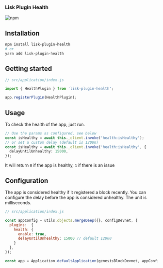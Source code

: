 ### Lisk Plugin Health 

![npm](https://img.shields.io/npm/v/lisk-plugin-health)

## Installation

```bash
npm install lisk-plugin-health
# or
yarn add lisk-plugin-health
```

## Getting started

```js
// src/application/index.js

import { HealthPlugin } from 'lisk-plugin-health';

app.registerPlugin(HealthPlugin);
```

## Usage
To check the health of the app, just run.
```ts
// Use the params as configured, see below
const isHealthy = await this._client.invoke('health:isHealthy');
// or set a custom delay (default is 12000)
const isHealthy = await this._client.invoke('health:isHealthy', {
  delayUntilUnhealthy: 15000,
});
```
It will return `0` if the app is healthy, `1` if there is an issue


## Configuration

The app is considered healthy if it registered a block recently. You can configure the delay before the app is considered unhealthy.
The unit is milliseconds.

```js
// src/application/index.js

const appConfig = utils.objects.mergeDeep({}, configDevnet, {
  plugins:  {
    health: {
      enable: true,
      delayUntilUnhealthy: 15000 // default 12000
    }
  },
});

const app = Application.defaultApplication(genesisBlockDevnet, appConfig); 
```
